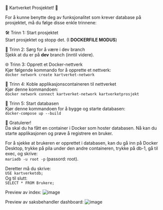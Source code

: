 🚀 Kartverket Prosjektet! 🚀

For å kunne benytte deg av funksjonalitet som krever database på prosjektet, må du følge disse enkle trinnene:

🛠️ Trinn 1: Start prosjektet  
Start prosjektet og stopp det. (I **DOCKERFILE MODUS**)

🌿 Trinn 2: Sørg for å være i dev branch  
Sjekk at du er på **dev** branch (inntil videre).

🌐 Trinn 3: Opprett et Docker-nettverk  
Kjør følgende kommando for å opprette et nettverk:  
`docker network create kartverket-network`

🔗 Trinn 4: Koble applikasjonscontaineren til nettverket  
Kjør denne kommandoen:  
`docker network connect kartverket-network kartverketprosjekt`

🚀 Trinn 5: Start databasen  
Kjør denne kommandoen for å bygge og starte databasen:  
`docker-compose up --build`

🎊 Gratulerer!  
Da skal du ha fått en container i Docker som hoster databasen. Nå kan du starte applikasjonen og prøve å registrere en bruker.

For å sjekke at brukeren er opprettet i databasen, kan du gå inn på Docker Desktop, trykke på pila under den andre containeren, trykke på db-1, gå til exec, og skrive:  
`mariadb -u root -p` (passord: root).

Deretter må du skrive:  
`USE kartverketdb;`  
Og til slutt:  
`SELECT * FROM Brukere;`

Preview av index:
![image](https://github.com/user-attachments/assets/78baa97f-8d91-4853-b8d1-2d132f1a034a)

Preview av saksbehandler dashboard:
![image](https://github.com/user-attachments/assets/8ffa36b5-b8a8-493d-91fc-c891d851a5ab)



